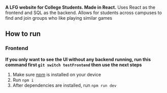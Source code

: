 **A LFG website for College Students. Made in React.**
Uses React as the frontend and SQL as the backend. Allows for students across campuses to find and join groups who like playing similar games

## How to run

### Frontend
**If you only want to see the UI without any backend running, run this command first `git switch testFrontend` then use the next steps**
1. Make sure [npm](https://nodejs.org/en/download/package-manager) is installed on your device
2. Run `npm i`
3. After dependencies are installed, run `npm run dev`
